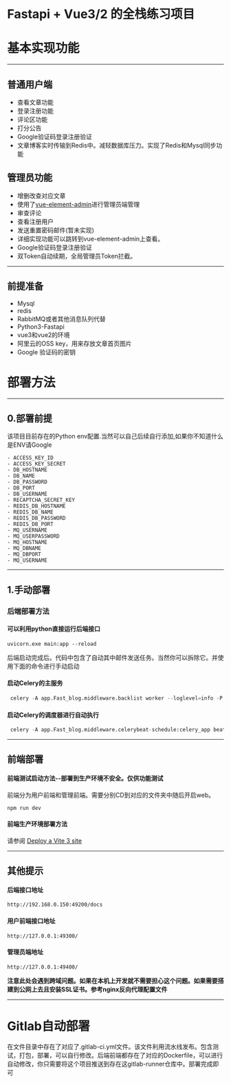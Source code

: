 # Fastapi + Vue3/2 的全栈练习项目

# 基本实现功能

---

## 普通用户端
* 查看文章功能
* 登录注册功能
* 评论区功能
* 打分公告
* Google验证码登录注册验证
* 文章博客实时传输到Redis中。减轻数据库压力。实现了Redis和Mysql同步功能

## 管理员功能
* 增删改查对应文章
* 使用了[vue-element-admin](https://github.com/PanJiaChen/vue-element-admin)进行管理员端管理
* 审查评论
* 查看注册用户
* 发送重置密码邮件(暂未实现)
* 详细实现功能可以跳转到vue-element-admin上查看。
* Google验证码登录注册验证
* 双Token自动续期，全局管理员Token拦截。

---


## 前提准备

- Mysql
- redis
- RabbitMQ或者其他消息队列代替
- Python3-Fastapi
- vue3和vue2的环境
- 阿里云的OSS key，用来存放文章首页图片
- Google 验证码的密钥

# 部署方法

---

## 0.部署前提

该项目目前存在的Python env配置.当然可以自己后续自行添加,如果你不知道什么是ENV请Google
```
- ACCESS_KEY_ID
- ACCESS_KEY_SECRET
- DB_HOSTNAME
- DB_NAME
- DB_PASSWORD
- DB_PORT
- DB_USERNAME
- RECAPTCHA_SECRET_KEY
- REDIS_DB_HOSTNAME
- REDIS_DB_NAME
- REDIS_DB_PASSWORD
- REDIS_DB_PORT
- MQ_USERNAME
- MQ_USERPASSWORD
- MQ_HOSTNAME
- MQ_DBNAME
- MQ_DBPORT
- MQ_USERNAME
```

---

## 1.手动部署  

### 后端部署方法

####  可以利用python直接运行后端接口

```
uvicorn.exe main:app --reload
```

后端启动完成后。代码中包含了自动其中邮件发送任务。当然你可以拆除它。并使用下面的命令进行手动启动

#### 启动Celery的主服务
``` python
 celery -A app.Fast_blog.middleware.backlist worker --loglevel=info -P eventlet
```
#### 启动Celery的调度器进行自动执行
``` python
 celery -A app.Fast_blog.middleware.celerybeat-schedule:celery_app beat
```
---

## 前端部署
#### 前端测试启动方法--部署到生产环境不安全。仅供功能测试
前端分为用户前端和管理前端。需要分别CD到对应的文件夹中随后开启web。
```
npm run dev
```
#### 前端生产环境部署方法

请参阅  [Deploy a Vite 3 site](https://developers.cloudflare.com/pages/framework-guides/deploy-a-vite3-project/)

---
## 其他提示

#### 后端接口地址

```
http://192.168.0.150:49200/docs
```

#### 用户前端接口地址

```
http://127.0.0.1:49300/
```

#### 管理员端地址

```
http://127.0.0.1:49400/
```

**注意此处会遇到跨域问题。如果在本机上开发就不需要担心这个问题。如果需要搭建到公网上去且安装SSL证书。参考nginx反向代理配置文件**

---
# Gitlab自动部署
在文件目录中存在了对应了.gitlab-ci.yml文件。该文件利用流水线发布。包含测试，打包，部署，可以自行修改。后端前端都存在了对应的Dockerfile，可以进行自动修改，你只需要将这个项目推送到存在这gitlab-runner仓库中。部署完成即可